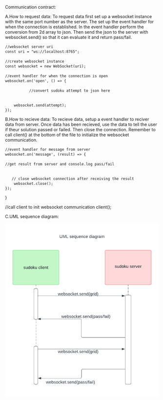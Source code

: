 Communication contract:

A.How to request data: To request data first set up a websocket instance with the same port number as the server. The set up the event handler for when the connection is established. In the event handler perform the conversion from 2d array to json. Then send the json to the server with websocket.send() so that it can evaluate it and return pass/fail.

    //websocket server uri
    const uri = "ws://localhost:8765";

    //create websocket instance
    const websocket = new WebSocket(uri);

    //event handler for when the connection is open
    websocket.on('open', () => {

               //convert sudoku attempt to json here


        websocket.send(attempt);
    });

B.How to recieve data: To recieve data, setup a event handler to reciver data from server. Once data has been recieved, use the data to tell the user if theur solution passed or failed. Then close the connection. Remember to call client() at the bottom of the file to initialize the websocket communication. 


    //event handler for message from server
    websocket.on('message', (result) => {
        
	//get result from server and console.log pass/fail


       // close websocket connection after receiving the result
        websocket.close();
    });
}

//call client to init websocket communication
client();


C.UML sequence diagram:

![UML diagram](https://github.com/sourcewire/sudoku_microservice/blob/main/sudoku_ms(1).png?raw=true)
